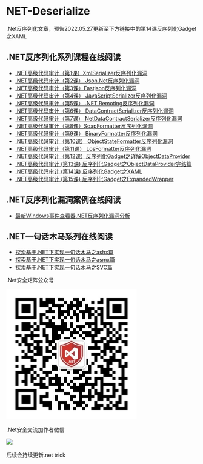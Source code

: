 # NET-Deserialize
.Net反序列化文章，预告2022.05.27更新至下方链接中的第14课反序列化Gadget之XAML

## .NET反序列化系列课程在线阅读
+ [.NET高级代码审计（第1课）XmlSerializer反序列化漏洞](https://www.anquanke.com/post/id/172316)
+ [.NET高级代码审计（第2课） Json.Net反序列化漏洞](https://www.anquanke.com/post/id/172920)
+ [.NET高级代码审计（第3课）Fastjson反序列化漏洞](https://www.anquanke.com/post/id/173151)
+ [.NET高级代码审计（第4课） JavaScriptSerializer反序列化漏洞](https://www.anquanke.com/post/id/173652)
+ [.NET高级代码审计（第5课） .NET Remoting反序列化漏洞](https://www.anquanke.com/post/id/174009)
+ [.NET高级代码审计（第6课） DataContractSerializer反序列化漏洞](https://www.anquanke.com/post/id/175796)
+ [.NET高级代码审计（第7课） NetDataContractSerializer反序列化漏洞](https://www.anquanke.com/post/id/176226)
+ [.NET高级代码审计（第8课）SoapFormatter反序列化漏洞](https://www.anquanke.com/post/id/176499)
+ [.NET高级代码审计（第9课） BinaryFormatter反序列化漏洞](https://www.anquanke.com/post/id/176519)
+ [.NET高级代码审计（第10课） ObjectStateFormatter反序列化漏洞](https://www.anquanke.com/post/id/176664)
+ [.NET高级代码审计（第11课） LosFormatter反序列化漏洞](https://www.anquanke.com/post/id/176786)
+ [.NET高级代码审计（第12课）反序列化Gadget之详解ObjectDataProvider](https://mp.weixin.qq.com/s/sHKR0zlW2CsphGAmv3_KVA)
+ [.NET高级代码审计 (第13课) 反序列化Gadget之ObjectDataProvider完结篇](https://mp.weixin.qq.com/s/IcFnCSN8aCkcWg7HKrLO8g)
+ [.NET高级代码审计 (第14课) 反序列化Gadget之XAML](https://mp.weixin.qq.com/s/8fQNU7i6nqB1kHuL_hhUDw)
+ [.NET高级代码审计 (第15课) 反序列化Gadget之ExpandedWrapper](https://mp.weixin.qq.com/s/9PzATv9AS6UbQK4RUhvzQw)


## .NET反序列化漏洞案例在线阅读
+ [最新Windows事件查看器.NET反序列化漏洞分析](https://mp.weixin.qq.com/s/A7Z720lavhNSjlNNc3nzng)


## .NET一句话木马系列在线阅读
+ [探索基于.NET下实现一句话木马之ashx篇](https://www.anquanke.com/post/id/151960)
+ [探索基于.NET下实现一句话木马之asmx篇](https://www.anquanke.com/post/id/152238)
+ [探索基于.NET下实现一句话木马之SVC篇](https://www.anquanke.com/post/id/153095)


.Net安全矩阵公众号

![](gzh.jpg)

.Net安全交流加作者微信

![](media/01.png)

后续会持续更新.net trick
